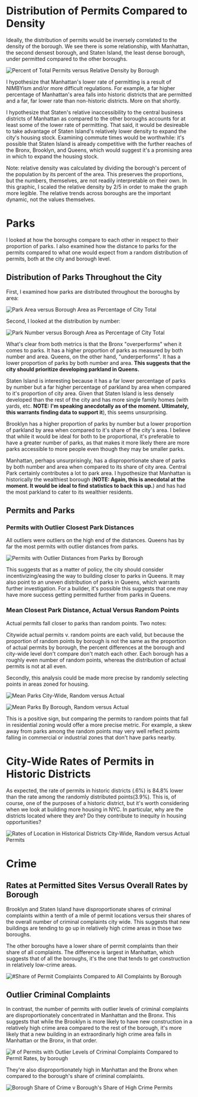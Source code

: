 # Distribution of Permits Compared to Density
Ideally, the distribution of permits would be inversely correlated to the density of the borough. We see there is some relationship, with Manhattan, the second densest borough, and Staten Island, the least dense borough, under permitted compared to the other boroughs. 

![Percent of Total Permits versus Relative Density by Borough](/images/perms_v_density_boro.png)

I hypothesize that Manhattan's lower rate of permitting is a result of NIMBYism and/or more difficult regulations. For example, a far higher percentage of Manhattan's area falls into historic districts that are permitted and a far, far lower rate than non-historic districts. More on that shortly.

I hypothesize that Staten's relative inaccessibility to the central business districts of Manhattan as compared to the other boroughs accounts for at least some of the lower rate of permitting. That said, it would be desireable to take advantage of Staten Island's relatively lower density to expand the city's housing stock. Examining commute times would be worthwhile: it's possible that Staten Island is already competitive with the further reaches of the Bronx, Brooklyn, and Queens, which would suggest it's a promising area in which to expand the housing stock.

Note: relative density was calculated by dividing the borough's percent of the population by its percent of the area. This preserves the proportions, but the numbers, themselves, are not readily interpretable on their own. In this graphic, I scaled the relative density by 2/5 in order to make the graph more legible. The relative trends across boroughs are the important dynamic, not the values themselves.

# Parks
I looked at how the boroughs compare to each other in respect to their proportion of parks. I also examined how the distance to parks for the permits compared to what one would expect from a random distribution of permits, both at the city and borough level.

## Distribution of Parks Throughout the City
First, I examined how parks are distributed throughout the boroughs by area: 

![Park Area versus Borough Area as Percentage of City Total](/images/par_distr_area.png "Parks by Area")

Second, I looked at the distribution by number:

![Park Number versus Borough Area as Percentage of City Total](/images/par_distr_num.png "Parks by Number")

What's clear from both metrics is that the Bronx "overperforms" when it comes to parks. It has a higher proportion of parks as measured by both number and area. Queens, on the other hand, "underperforms". It has a lower proportion of parks by both number and area. **This suggests that the city should prioritize developing parkland in Queens.**

Staten Island is interesting because it has a far lower percentage of parks by number but a far higher percentage of parkland by area when compared to it's proportion of city area. Given that Staten Island is less densely developed than the rest of the city and has more single family homes (with yards, etc. **NOTE: I'm speaking anecdotally as of the moment. Ultimately, this warrants finding data to support it**), this seems unsurprising.

Brooklyn has a higher proportion of parks by number but a lower proportion of parkland by area when compared to it's share of the city's area. I believe that while it would be ideal for both to be proportional, it's preferable to have a greater number of parks, as that makes it more likely there are more parks accessible to more people even though they may be smaller parks.

Manhattan, perhaps unsurprisingly, has a disproportionate share of parks by both number and area when compared to its share of city area. Central Park certainly contributes a lot to park area. I hypothesize that Manhattan is historically the wealthiest borough (**NOTE: Again, this is anecdotal at the moment. It would be ideal to find statistics to back this up.**) and has had the most parkland to cater to its wealthier residents.

## Permits and Parks
### Permits with Outlier Closest Park Distances
All outliers were outliers on the high end of the distances. Queens has by far the most permits with outlier distances from parks.

![Permits with Outlier Distances from Parks by Borough](images/outlier_park_dist.png "Number of Permits with Outlier Park Distances by Borough")

This suggests that as a matter of policy, the city should consider incentivizing/easing the way to building closer to parks in Queens. It may also point to an uneven distribution of parks in Queens, which warrants further investigation. For a builder, it's possible this suggests that one may have more success getting permitted further from parks in Queens.

### Mean Closest Park Distance, Actual Versus Random Points
Actual permits fall closer to parks than random points. Two notes:

Citywide actual permits v. random points are each valid, but because the proportion of random points by borough is not the same as the proportion of actual permits by borough, the percent differences at the borough and city-wide level don't compare don't match each other. Each borough has a roughly even number of random points, whereas the distribution of actual permits is not at all even.

Secondly, this analysis could be made more precise by randomly selecting points in areas zoned for housing.

![Mean Parks City-Wide, Random versus Actual](/images/city_parks_rando_actual.png "City-wide Park Distance")

![Mean Parks By Borough, Random versus Actual](/images/boros_parks_rando_actual.png "Park Distance by Borough")

This is a positive sign, but comparing the permits to random points that fall in residential zoning would offer a more precise metric. For example, a skew away from parks among the random points may very well reflect points falling in commercial or industrial zones that don't have parks nearby.

# City-Wide Rates of Permits in Historic Districts
As expected, the rate of permits in historic districts (.6%) is 84.8% lower than the rate among the randomly distributed points(3.9%). This is, of course, one of the purposes of a historic district, but it's worth considering when we look at building more housing in NYC. In particular, why are the districts located where they are? Do they contribute to inequity in housing opportunities?

![Rates of Location in Historical Districts City-Wide, Random versus Actual Permits](/images/city_historical_rando_actual.png "Rates of Historical District Location")

# Crime
## Rates at Permitted Sites Versus Overall Rates by Borough
Brooklyn and Staten Island have disproportionate shares of criminal complaints within a tenth of a mile of permit locations versus their shares of the overall number of criminal complaints city wide. This suggests that new buildings are tending to go up in relatively high crime areas in those two boroughs.

The other boroughs have a lower share of permit complaints than their share of all complaints. The difference is largest in Manhattan, which suggests that of all the boroughs, it's the one that tends to get construction in relatively low-crime areas.

![#Share of Permit Complaints Compared to All Complaints by Borough](images/perm_complaints_v_crime_boro.png "Share of Permit Complaints v. All Complaints, by Borough")

## Outlier Criminal Complaints
In contrast, the number of permits with outlier levels of criminal complaints are disproportionately concentrated in Manhattan and the Bronx. This suggests that while the Brooklyn is more likely to have new construction in a relatively high crime area compared to the rest of the borough, it's more likely that a new building in an extraordinarly high crime area falls in Manhattan or the Bronx, in that order.

![# of Permits with Outlier Levels of Criminal Complaints Compared to Permit Rates, by borough](images/outlier_complaints_v_perms_boro.png "Permits w/Outlier Criminal Complaints versus Overall Permit Rates by Borough")

They're also disproportionately high in Manhattan and the Bronx when compared to the borough's share of criminal complaints.

![Borough Share of Crime v Borough's Share of High Crime Permits](images/outlier_complaints__v_crime_boro.png "Permits w/Outlier Criminal Complaints versus Overall Crime Rates by Borough")



